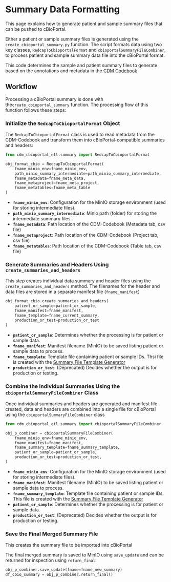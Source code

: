 # Summary Data Formatting
This page explains how to generate patient and sample summary files that can be pushed to cBioPortal. 

Either a patient or sample summary files is generated using the `create_cbioportal_summary.py` function. The script formats data using two key classes, `RedcapToCbioportalFormat` and `cbioportalSummaryFileCombiner`, to process patient and sample summary data file into the cBioPortal format.

This code determines the sample and patient summary files to generate based on the annotations and metadata in the [CDM Codebook](https://docs.google.com/spreadsheets/d/1po0GdSwqmmXibz4e-7YvTPUbXpi0WYv3c2ImdHXxyuc/edit?usp=sharing)


##  Workflow
Processing a cBioPortal summary is done with the`create_cbioportal_summary` function.
The processing flow of this function follows these steps:

### Initialize the `RedcapToCbioportalFormat` Object

The `RedcapToCbioportalFormat` class is used to read metadata from the CDM-Codebook and transform them into cBioPortal-compatible summaries and headers:
```python
from cdm_cbioportal_etl.summary import RedcapToCbioportalFormat 

obj_format_cbio = RedcapToCbioportalFormat(
    fname_minio_env=fname_minio_env,
    path_minio_summary_intermediate=path_minio_summary_intermediate,
    fname_metadata=fname_meta_data,
    fname_metaproject=fname_meta_project,
    fname_metatables=fname_meta_table
)
```
- **`fname_minio_env`**: Configuration for the MinIO storage environment (used for storing intermediate files).
- **`path_minio_summary_intermediate`**: Minio path (folder) for storing the intermediate summary files.
- **`fname_metadata`**: Path location of the CDM-Codebook (Metadata tab, csv file)
- **`fname_metaproject`**: Path location of the CDM-Codebook (Project tab, csv file)
- **`fname_metatables`**: Path location of the CDM-Codebook (Table tab, csv file)

### Generate Summaries and Headers Using `create_summaries_and_headers`

This step creates individual data summary and header files using the `create_summaries_and_headers` method. The filenames for the header and data files are stored in a separate manifest file (`fname_manifest`)  
```python
obj_format_cbio.create_summaries_and_headers(
    patient_or_sample=patient_or_sample,
    fname_manifest=fname_manifest,
    fname_template=fname_current_summary,
    production_or_test=production_or_test
)
```
- **`patient_or_sample`**: Determines whether the processing is for patient or sample data.
- **`fname_manifest`**: Manifest filename (MinIO) to be saved listing patient or sample data to process.
- **`fname_template`**: Template file containing patient or sample IDs. Thsi file is created with the [Summary File Template Generator](summary_template_generation.md) 
- **`production_or_test`**: (Deprecated) Decides whether the output is for production or testing.

### Combine the Individual Summaries Using the `cbioportalSummaryFileCombiner` Class

Once individual summaries and headers are generated and manifest file created, data and headers are combined into a single file for cBioPortal using the `cbioportalSummaryFileCombiner` class
```python
from cdm_cbioportal_etl.summary import cbioportalSummaryFileCombiner

obj_p_combiner = cbioportalSummaryFileCombiner(
    fname_minio_env=fname_minio_env,
    fname_manifest=fname_manifest,
    fname_summary_template=fname_summary_template, 
    patient_or_sample=patient_or_sample,
    production_or_test=production_or_test,
)
```
- **`fname_minio_env`**: Configuration for the MinIO storage environment (used for storing intermediate files).
- **`fname_manifest`**: Manifest filename (MinIO) to be saved listing patient or sample data to process.
- **`fname_summary_template`**: Template file containing patient or sample IDs. This file is created with the [Summary File Template Generator](summary_template_generation.md)
- **`patient_or_sample`**: Determines whether the processing is for patient or sample data.
- **`production_or_test`**: (Deprecated) Decides whether the output is for production or testing.



### Save the Final Merged Summary File
This creates the summary file to be imported into cBioPortal

The final merged summary is saved to MinIO using `save_update` and can be returned for inspection using `return_final`:
```python
obj_p_combiner.save_update(fname=fname_new_summary)
df_cbio_summary = obj_p_combiner.return_final()
```

